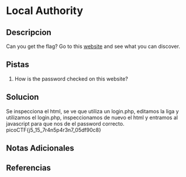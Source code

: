 # Local Authority

## Descripcion
Can you get the flag? Go to this [website](http://saturn.picoctf.net:49699/) and see what you can discover.

## Pistas
1. How is the password checked on this website?

## Solucion 
Se inspecciona el html, se ve que utiliza un login.php, editamos la liga y utilizamos el login.php, inspeccionamos de nuevo el html y entramos al javascript para que nos de el password correcto.
picoCTF{j5_15_7r4n5p4r3n7_05df90c8}
## Notas Adicionales

## Referencias